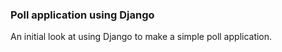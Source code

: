 ### Poll application using Django

An initial look at using Django to make a simple poll application.